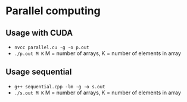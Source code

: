# Parallel computing

## **Usage with CUDA** 
* ` nvcc parallel.cu -g -o p.out `
* ` ./p.out M K ` M = number of arrays, K = number of elements in array

## **Usage sequential** 
* ` g++ sequential.cpp -lm -g -o s.out `
* ` ./s.out M K `  M = number of arrays, K = number of elements in array


